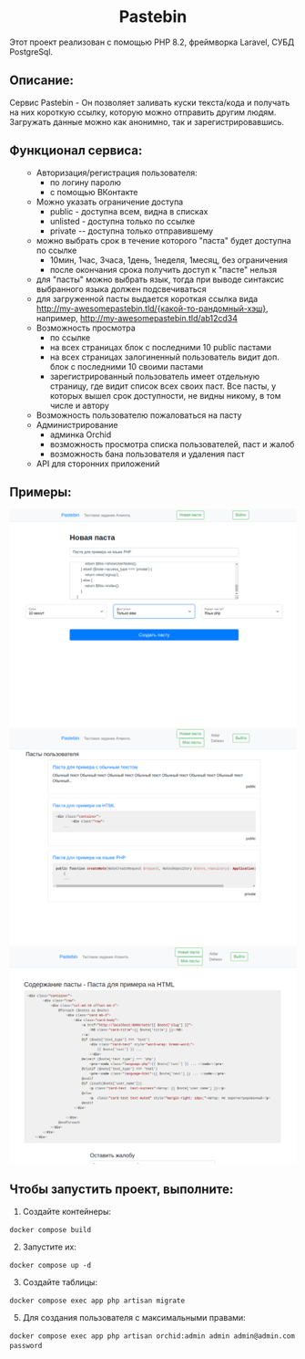 <h1 align="center">Pastebin</h1>
  <p> Этот проект реализован с помощью PHP 8.2, фреймворка Laravel, СУБД PostgreSql.
 <h2>Описание:</h2>
  <p> Сервис Pastebin - Он позволяет заливать куски текста/кода и получать на них
короткую ссылку, которую можно отправить другим людям. Загружать данные
можно как анонимно, так и зарегистрировавшись.</p>
<h2>Функционал сервиса:</h2>
<ul>

- Авторизация/регистрация пользователя:
  - по логину паролю
  - с помощью ВКонтакте
- Можно указать ограничение доступа
  - public - доступна всем, видна в списках
  - unlisted - доступна только по ссылке
  - private -- доступна только отправившему
- можно выбрать срок в течение которого "паста" будет доступна по ссылке
  - 10мин, 1час, 3часа, 1день, 1неделя, 1месяц, без ограничения
  - после окончания срока получить доступ к "пасте" нельзя
- для "пасты" можно выбрать язык, тогда при выводе синтаксис выбранного
  языка должен подсвечиваться
- для загруженной пасты выдается короткая ссылка вида http://my-awesomepastebin.tld/{какой-то-рандомный-хэш}, например, http://my-awesomepastebin.tld/ab12cd34
- Возможность просмотра
  - по ссылке
  - на всех страницах блок с последними 10 public пастами
  - на всех страницах залогиненный пользователь видит доп. блок с
    последними 10 своими пастами
  - зарегистрированный пользователь имеет отдельную страницу, где видит
    список всех своих паст. Все пасты, у которых вышел срок доступности, не видны никому, в том
    числе и автору
- Возможность пользователю пожаловаться на пасту
- Администрирование
    - админка Orchid
    - возможность просмотра списка пользователей, паст и жалоб
    - возможность бана пользователя и удаления паст
- API для сторонних приложений
</ul>


<h2>Примеры:</h2>
<img src="https://github.com/aldardebeev/Atvinta/blob/master/example/1.png" alt="Screenshot">
<img src="https://github.com/aldardebeev/Atvinta/blob/master/example/2.png" alt="Screenshot">
<img src="https://github.com/aldardebeev/Atvinta/blob/master/example/3.png" alt="Screenshot">



<h2>Чтобы запустить проект, выполните:</h2>

1. Создайте контейнеры:

```docker compose build```

2. Запустите их:

```docker compose up -d```


3. Создайте таблицы:

```docker compose exec app php artisan migrate```

5. Для создания пользователя с максимальными правами:

```docker compose exec app php artisan orchid:admin admin admin@admin.com password```

